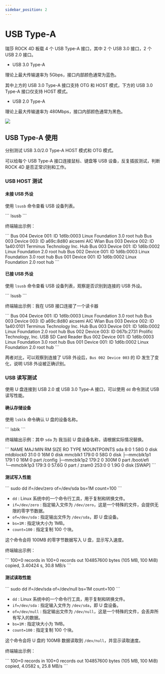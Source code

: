 ```yaml
---
sidebar_position: 2
---
```


# USB Type-A

瑞莎 ROCK 4D 板载 4 个 USB Type-A 接口，其中 2 个 USB 3.0 接口，2 个 USB 2.0 接口。

- USB 3.0 Type-A

理论上最大传输速率为 5Gbps，接口内部颜色通常为蓝色。

其中上方的 USB 3.0 Type-A 接口支持 OTG 和 HOST 模式，下方的 USB 3.0 Type-A 接口仅支持 HOST 模式。

- USB 2.0 Type-A

理论上最大传输速率为 480Mbps，接口内部颜色通常为黑色。

<div style={{textAlign: 'center'}}>
  <img src="/img/rock4/4d/rock4d-typea.webp" style={{width: '80%', maxWidth: '1200px'}} />
</div>

## USB Type-A 使用

分别测试 USB 3.0/2.0 Type-A HOST 模式和 OTG 模式。

可以给每个 USB Type-A 接口连接鼠标、键盘等 USB 设备，反复插拔测试，判断 ROCK 4D 是否正常识别和工作。

### USB HOST 测试

#### 未接 USB 外设

使用 `lsusb` 命令查看 USB 设备列表。

<NewCodeBlock tip="radxa@radxa-4d$" type="device">
```
lsusb
```
</NewCodeBlock>

终端输出示例：

<NewCodeBlock tip="radxa@radxa-4d$" type="device">
```
Bus 004 Device 001: ID 1d6b:0003 Linux Foundation 3.0 root hub
Bus 003 Device 003: ID a69c:8d80 aicsemi AIC Wlan
Bus 003 Device 002: ID 1a40:0101 Terminus Technology Inc. Hub
Bus 003 Device 001: ID 1d6b:0002 Linux Foundation 2.0 root hub
Bus 002 Device 001: ID 1d6b:0003 Linux Foundation 3.0 root hub
Bus 001 Device 001: ID 1d6b:0002 Linux Foundation 2.0 root hub
```
</NewCodeBlock>

#### 已接 USB 外设

使用 `lsusb` 命令查看 USB 设备列表，观察是否识别到连接的 USB 外设。

<NewCodeBlock tip="radxa@radxa-4d$" type="device">
```
lsusb
```
</NewCodeBlock>

终端输出示例：我在 USB 接口连接了一个读卡器

<NewCodeBlock tip="radxa@radxa-4d$" type="device">
```
Bus 004 Device 001: ID 1d6b:0003 Linux Foundation 3.0 root hub
Bus 003 Device 003: ID a69c:8d80 aicsemi AIC Wlan
Bus 003 Device 002: ID 1a40:0101 Terminus Technology Inc. Hub
Bus 003 Device 001: ID 1d6b:0002 Linux Foundation 2.0 root hub
Bus 002 Device 003: ID 067b:2731 Prolific Technology, Inc. USB SD Card Reader  
Bus 002 Device 001: ID 1d6b:0003 Linux Foundation 3.0 root hub
Bus 001 Device 001: ID 1d6b:0002 Linux Foundation 2.0 root hub
```
</NewCodeBlock>

两者对比，可以观察到连接了 USB 外设后，`Bus 002 Device 003` 的 ID 发生了变化，说明 USB 外设被正确识别。

### USB 读写测试

使用 U 盘连接到 USB 2.0 或 USB 3.0 Type-A 接口，可以使用 `dd` 命令测试 USB 读写性能。

#### 确认存储设备

使用 `lsblk` 命令确认 U 盘的设备名称。

<NewCodeBlock tip="radxa@radxa-4d$" type="device">
```
lsblk
```
</NewCodeBlock>

终端输出示例：其中 `sda` 为 我当前 U 盘设备名称，请根据实际情况替换。

<NewCodeBlock tip="radxa@radxa-4d$" type="device">
```
NAME        MAJ:MIN RM  SIZE RO TYPE MOUNTPOINTS
sda           8:0    1   58G  0 disk
mtdblock0    31:0    0   16M  0 disk
mmcblk1     179:0    0   58G  0 disk
├─mmcblk1p1 179:1    0   16M  0 part /config
├─mmcblk1p2 179:2    0  300M  0 part /boot/efi
└─mmcblk1p3 179:3    0 57.6G  0 part /
zram0       253:0    0  1.9G  0 disk [SWAP]
```
</NewCodeBlock>

#### 测试写入性能

<NewCodeBlock tip="radxa@radxa-4d$" type="device">
```
sudo dd if=/dev/zero of=/dev/sda bs=1M count=100
```
</NewCodeBlock>

- `dd` : Linux 系统中的一个命令行工具，用于复制和转换文件。
- `if=/dev/zero` : 指定输入文件为 `/dev/zero`，这是一个特殊的文件，会提供无限的零字节数据。
- `of=/dev/sda` : 指定输出文件为 `/dev/sda`，即 U 盘设备。
- `bs=1M` : 指定块大小为 1MB。
- `count=100` : 指定复制 100 个块。

这个命令会将 100MB 的零字节数据写入 U 盘，显示写入速度。

终端输出示例：

<NewCodeBlock tip="radxa@radxa-4d$" type="device">
```
100+0 records in
100+0 records out
104857600 bytes (105 MB, 100 MiB) copied, 3.40424 s, 30.8 MB/s
```
</NewCodeBlock>

#### 测试读取性能

<NewCodeBlock tip="radxa@radxa-4d$" type="device">
```
sudo dd if=/dev/sda of=/dev/null bs=1M count=100
```
</NewCodeBlock>

- `dd` : Linux 系统中的一个命令行工具，用于复制和转换文件。
- `if=/dev/sda` : 指定输入文件为 `/dev/sda`，即 U 盘设备。
- `of=/dev/null` : 指定输出文件为 `/dev/null`，这是一个特殊的文件，会丢弃所有写入的数据。
- `bs=1M` : 指定块大小为 1MB。
- `count=100` : 指定复制 100 个块。

这个命令会将 U 盘的 100MB 数据读取到 `/dev/null`，并显示读取速度。

终端输出示例：

<NewCodeBlock tip="radxa@radxa-4d$" type="device">
```
100+0 records in
100+0 records out
104857600 bytes (105 MB, 100 MiB) copied, 4.0582 s, 25.8 MB/s
```
</NewCodeBlock>
